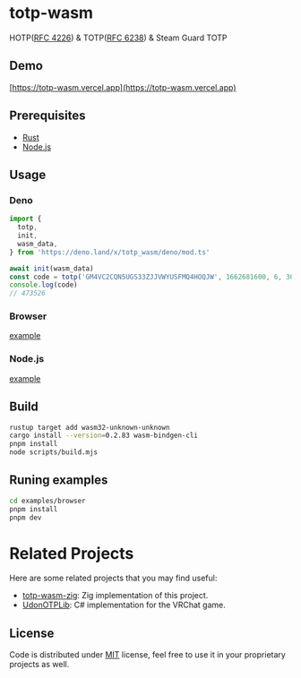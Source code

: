 # totp-wasm

HOTP([RFC 4226](https://tools.ietf.org/html/rfc4226)) & TOTP([RFC 6238](https://tools.ietf.org/html/rfc6238)) & Steam Guard TOTP

## Demo

[https://totp-wasm.vercel.app](https://totp-wasm.vercel.app)

## Prerequisites

- [Rust](https://www.rust-lang.org)
- [Node.js](https://nodejs.org)

## Usage

### Deno

```typescript
import {
  totp,
  init,
  wasm_data,
} from 'https://deno.land/x/totp_wasm/deno/mod.ts'

await init(wasm_data)
const code = totp('GM4VC2CQN5UGS33ZJJVWYUSFMQ4HOQJW', 1662681600, 6, 30)
console.log(code)
// 473526
```

### Browser

[example](./examples/browser)

### Node.js

[example](./examples/node)

## Build

```bash
rustup target add wasm32-unknown-unknown
cargo install --version=0.2.83 wasm-bindgen-cli
pnpm install
node scripts/build.mjs
```

## Runing examples

```bash
cd examples/browser
pnpm install
pnpm dev
```

# Related Projects

Here are some related projects that you may find useful:

- [totp-wasm-zig](https://github.com/gizmo-ds/totp-wasm-zig): Zig implementation of this project.
- [UdonOTPLib](https://github.com/gizmo-ds/UdonOTPLib): C# implementation for the VRChat game.

## License

Code is distributed under [MIT](./LICENSE) license, feel free to use it in your proprietary projects as well.

